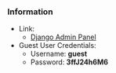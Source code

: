 ### Information

- Link:
    * [Django Admin Panel](https://social.m-gh.com/secret-admin/)
- Guest User Credentials:
    * Username: **guest**
    * Password: **3ffJ24h6M6**
